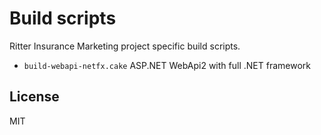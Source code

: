 # Build scripts

Ritter Insurance Marketing project specific build scripts.

- `build-webapi-netfx.cake` ASP.NET WebApi2 with full .NET framework

## License

MIT
